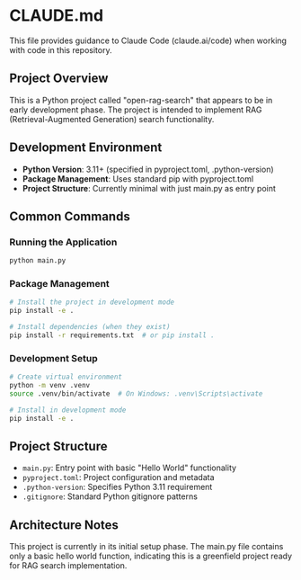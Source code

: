 # CLAUDE.md

This file provides guidance to Claude Code (claude.ai/code) when working with code in this repository.

## Project Overview

This is a Python project called "open-rag-search" that appears to be in early development phase. The project is intended to implement RAG (Retrieval-Augmented Generation) search functionality.

## Development Environment

- **Python Version**: 3.11+ (specified in pyproject.toml, .python-version)
- **Package Management**: Uses standard pip with pyproject.toml
- **Project Structure**: Currently minimal with just main.py as entry point

## Common Commands

### Running the Application
```bash
python main.py
```

### Package Management
```bash
# Install the project in development mode
pip install -e .

# Install dependencies (when they exist)
pip install -r requirements.txt  # or pip install .
```

### Development Setup
```bash
# Create virtual environment
python -m venv .venv
source .venv/bin/activate  # On Windows: .venv\Scripts\activate

# Install in development mode
pip install -e .
```

## Project Structure

- `main.py`: Entry point with basic "Hello World" functionality
- `pyproject.toml`: Project configuration and metadata
- `.python-version`: Specifies Python 3.11 requirement
- `.gitignore`: Standard Python gitignore patterns

## Architecture Notes

This project is currently in its initial setup phase. The main.py file contains only a basic hello world function, indicating this is a greenfield project ready for RAG search implementation.